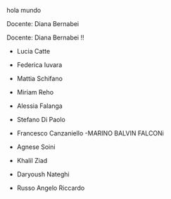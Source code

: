 hola mundo

Docente: Diana Bernabei



Docente: Diana Bernabei !!


- Lucia Catte
- Federica Iuvara
- Mattia Schifano
- Miriam Reho
- Alessia Falanga
- Stefano Di Paolo
- Francesco Canzaniello
-MARINO BALVIN FALCONi
- Agnese Soini
- Khalil Ziad
- Daryoush Nateghi

- Russo Angelo Riccardo
